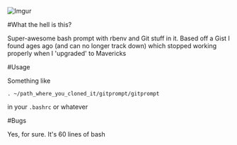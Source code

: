 ![Imgur](http://i.imgur.com/YZZ1Dy2.png)

#What the hell is this?

Super-awesome bash prompt with rbenv and Git stuff in it. Based off a Gist I found ages ago (and can no longer track down) which stopped working properly when I 'upgraded' to Mavericks

#Usage

Something like 

    . ~/path_where_you_cloned_it/gitprompt/gitprompt
    
in your `.bashrc` or whatever

#Bugs

Yes, for sure. It's 60 lines of bash
